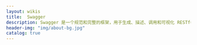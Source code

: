 ```yaml
---
layout: wikis
title:  Swagger
description: Swagger 是一个规范和完整的框架，用于生成、描述、调用和可视化 RESTful 风格的 Web 服务。
header-img: "img/about-bg.jpg"
catalog: true
---
```


